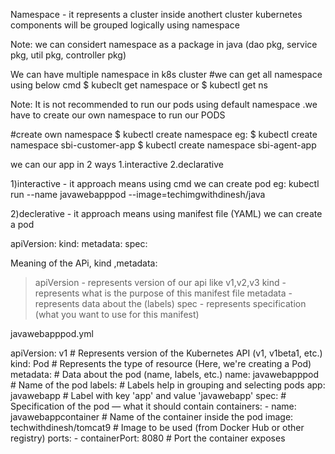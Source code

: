 Namespace - it represents a cluster inside anothert cluster
kubernetes components will be grouped logically using namespace

Note: we can considert namespace as a package in java (dao pkg, service pkg, util pkg, controller pkg)

We can have multiple namespace in k8s cluster
#we can get all namespace using below cmd 
$ kubeclt get namespace or $ kubectl get ns

Note: It is not recommended to run our pods using default namespace .we have to create our own namespace to run our PODS

#create own namespace
$ kubectl create namespace <namespace-name>
eg: 
$ kubectl create namespace sbi-customer-app
$ kubectl create namespace sbi-agent-app 

we can our app in 2 ways
 1.interactive
 2.declarative

 1)interactive - it approach means using cmd we can create pod
  eg: kubectl run --name javawebapppod --image=techimgwithdinesh/java

  2)declerative - it approach means using manifest file (YAML) we can create a pod

  apiVersion:
  kind:
  metadata:
  spec:

  Meaning of the APi, kind ,metadata:
  > apiVersion - represents version of our api like v1,v2,v3
  > kind - represents what is the purpose of this manifest file
  > metadata - represents data about the (labels)
  > spec - represents specification (what you want to use for this manifest)

javawebapppod.yml

apiVersion: v1                # Represents version of the Kubernetes API (v1, v1beta1, etc.)
kind: Pod                    # Represents the type of resource (Here, we're creating a Pod)
metadata:                    # Data about the pod (name, labels, etc.)
  name: javawebapppod        # Name of the pod
  labels:                    # Labels help in grouping and selecting pods
    app: javawebapp          # Label with key 'app' and value 'javawebapp'
spec:                        # Specification of the pod — what it should contain
  containers:
    - name: javawebappcontainer      # Name of the container inside the pod
      image: techwithdinesh/tomcat9  # Image to be used (from Docker Hub or other registry)
      ports:
        - containerPort: 8080        # Port the container exposes
